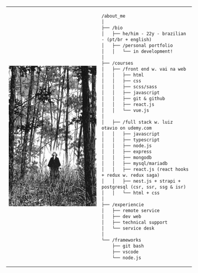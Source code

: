 <table>
  <tr>
    <td style="width: 50%;">
      <img src="https://github.com/souzlume/home/blob/main/vagabond.jpeg" alt="vagabond" style="width: 100%; border: none;">
    </td>

<td style="width: 50%; vertical-align: top;">
  
    /about_me
    │
    ├── /bio
    │   ├── he/him - 22y - brazilian - (pt/br + english)
    │   ├── /personal portfolio
    │   │   └── in development!
    │
    ├── /courses
    │   ├── /front end w. vai na web
    │   │   ├── html
    │   │   ├── css
    │   │   ├── scss/sass
    │   │   ├── javascript
    │   │   ├── git & github
    │   │   ├── react.js
    │   │   └── vue.js
    │
    │   ├── /full stack w. luiz otavio on udemy.com
    │   │   ├── javascript
    │   │   ├── typescript
    │   │   ├── node.js
    │   │   ├── express
    │   │   ├── mongodb
    │   │   ├── mysql/mariadb
    │   │   ├── react.js (react hooks + redux w. redux saga)
    │   │   ├── nest.js + strapi + postgresql (csr, ssr, ssg & isr)
    │   │   └── html + css
    │
    ├── /experiencie
    │   ├── remote service
    │   ├── dev web
    │   ├── technical support
    │   └── service desk
    │
    └── /frameworks
        ├── git bash
        ├── vscode
        └── node.js
        
  </tr>
</table>
